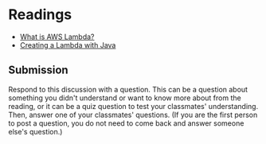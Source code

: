 # Readings
* [What is AWS Lambda?](https://docs.aws.amazon.com/lambda/latest/dg/welcome.html)
* [Creating a Lambda with Java](https://docs.aws.amazon.com/lambda/latest/dg/get-started-step4-optional.html)

## Submission

Respond to this discussion with a question. This can be a question about something you didn't understand or want to know more about from the reading, or it can be a quiz question to test your classmates' understanding. Then, answer one of your classmates' questions. (If you are the first person to post a question, you do not need to come back and answer someone else's question.)
